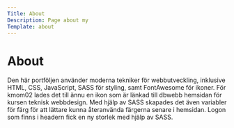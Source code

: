 ```yaml
---
Title: About
Description: Page about my 
Template: about
---
```


About
==================

Den här portföljen använder moderna tekniker för webbutveckling, inklusive HTML, CSS, JavaScript, SASS för styling, samt FontAwesome för ikoner. För kmom02 lades det till ännu en ikon som är länkad till dbwebb hemsidan för kursen teknisk webbdesign. Med hjälp av SASS skapades det även variabler för färg för att lättare kunna återanvända färgerna senare i hemsidan. Logon som finns i headern fick en ny storlek med hjälp av SASS. 
